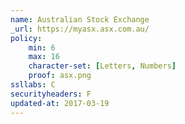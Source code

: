 ```yaml
---
name: Australian Stock Exchange
_url: https://myasx.asx.com.au/
policy:
    min: 6
    max: 16
    character-set: [Letters, Numbers]
    proof: asx.png
ssllabs: C
securityheaders: F
updated-at: 2017-03-19
---
```


